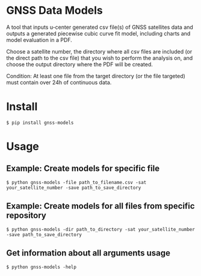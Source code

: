 GNSS Data Models
================

A tool that inputs u-center generated csv file(s) of GNSS satellites data
and outputs a generated piecewise cubic curve fit model, including charts
and model evaluation in a PDF.

Choose a satellite number, the directory where all csv files are included (or the direct path to the csv file) that you
wish to perform the analysis on, and choose the output directory where the PDF will be created.

Condition: At least one file from the target directory (or the file targeted) must contain over 24h of continuous data.


Install
=======

    $ pip install gnss-models

Usage
=====


Example: Create models for specific file
----------------------------------------------------------------

    $ python gnss-models -file path_to_filename.csv -sat your_satellite_number -save path_to_save_directory

Example: Create models for all files from specific repository
----------------------------------------------------------------

    $ python gnss-models -dir path_to_directory -sat your_satellite_number -save path_to_save_directory

Get information about all arguments usage
-----------------------------------------

    $ python gnss-models -help